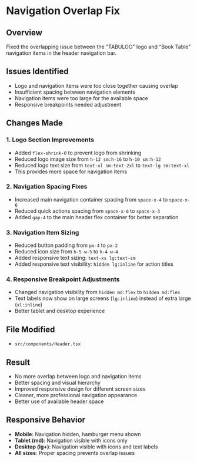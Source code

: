 # Navigation Overlap Fix

## Overview
Fixed the overlapping issue between the "TABULOO" logo and "Book Table" navigation items in the header navigation bar.

## Issues Identified
- Logo and navigation items were too close together causing overlap
- Insufficient spacing between navigation elements
- Navigation items were too large for the available space
- Responsive breakpoints needed adjustment

## Changes Made

### 1. Logo Section Improvements
- Added `flex-shrink-0` to prevent logo from shrinking
- Reduced logo image size from `h-12 sm:h-16` to `h-10 sm:h-12`
- Reduced logo text size from `text-xl sm:text-2xl` to `text-lg sm:text-xl`
- This provides more space for navigation items

### 2. Navigation Spacing Fixes
- Increased main navigation container spacing from `space-x-4` to `space-x-6`
- Reduced quick actions spacing from `space-x-6` to `space-x-3`
- Added `gap-4` to the main header flex container for better separation

### 3. Navigation Item Sizing
- Reduced button padding from `px-4` to `px-2`
- Reduced icon size from `h-5 w-5` to `h-4 w-4`
- Added responsive text sizing: `text-xs lg:text-sm`
- Added responsive text visibility: `hidden lg:inline` for action titles

### 4. Responsive Breakpoint Adjustments
- Changed navigation visibility from `hidden md:flex` to `hidden md:flex`
- Text labels now show on large screens (`lg:inline`) instead of extra large (`xl:inline`)
- Better tablet and desktop experience

## File Modified
- `src/components/Header.tsx`

## Result
- No more overlap between logo and navigation items
- Better spacing and visual hierarchy
- Improved responsive design for different screen sizes
- Cleaner, more professional navigation appearance
- Better use of available header space

## Responsive Behavior
- **Mobile**: Navigation hidden, hamburger menu shown
- **Tablet (md)**: Navigation visible with icons only
- **Desktop (lg+)**: Navigation visible with icons and text labels
- **All sizes**: Proper spacing prevents overlap issues
